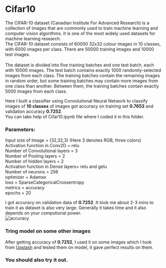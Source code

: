 # Cifar10 
The CIFAR-10 dataset (Canadian Institute For Advanced Research) is a collection of images that are commonly used to train machine learning and computer vision algorithms. It is one of the most widely used datasets for machine learning research.<br>
The CIFAR-10 dataset consists of 60000 32x32 colour images in 10 classes, with 6000 images per class. There are 50000 training images and 10000 test images.<br>
<br>
The dataset is divided into five training batches and one test batch, each with 10000 images. The test batch contains exactly 1000 randomly-selected images from each class. The training batches contain the remaining images in random order, but some training batches may contain more images from one class than another. Between them, the training batches contain exactly 5000 images from each class.<br>

Here I built a classifier using Convolutional Neural Network to classify images of **10 classes** of images got accuracy on training set **0.7653** and validation accuracy **0.7252**.<br>
You can take help of Cifar10.ipynb file where I coded it in this folder.<br>

### Parameters:
Input size of Image = (32,32,3) (Here 3 denotes RGB, three colors)<br>
Activation function in Conv2D = relu<br>
Number of Convolutional layers = 3<br>
Number of Pooling layers = 2<br>
Number of hidden layers = 2<br>
Activation function in Dense layers= relu and gelu<br>
Number of neurons = 256<br>
optimizer = Adamax<br>
loss = SparseCategoricalCrossentropy<br>
metrics = accuracy<br>
epochs = 20<br>

I got accuracy on validation data of **0.7252** .It took me about 2-3 mins to train it as dataset is also very large. Generally it takes time and it also depends on your computional power.<br>
![accuracy](https://user-images.githubusercontent.com/54981696/118615448-616ba780-b7de-11eb-817b-73fa6503d8c9.png)

  
### Tring model on some other images
After getting accuracy of **0.7252**, I used it on some images which I took from [Upslash](unsplash.com) and tested them on model, it gave perfect results on them.<br>

### You should also try it out. 
